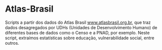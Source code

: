 # Atlas-Brasil
Scripts a partir dos dados do Atlas Brasil www.atlasbrasil.org.br, que traz dados desagregados por UDHs (Unidades de Desenvolvimento Humano) de diferentes bases de dados como o Censo e a PNAD, por exemplo. Neste script, extraímos estatísticas sobre educação, vulnerabilidade social, entre outros.
